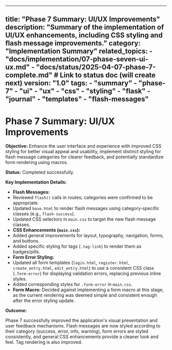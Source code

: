 ***

title: "Phase 7 Summary: UI/UX Improvements"
description: "Summary of the implementation of UI/UX enhancements, including CSS styling and flash message improvements."
category: "Implementation Summary"
related\_topics:
\- "docs/implementation/07-phase-seven-ui-ux.md"
\- "docs/status/2025-04-07-phase-7-complete.md" # Link to status doc (will create next)
version: "1.0"
tags:
\- "summary"
\- "phase-7"
\- "ui"
\- "ux"
\- "css"
\- "styling"
\- "flask"
\- "journal"
\- "templates"
\- "flash-messages"
-------------------

# Phase 7 Summary: UI/UX Improvements

**Objective:** Enhance the user interface and experience with improved CSS styling for better visual appeal and usability, implement distinct styling for flash message categories for clearer feedback, and potentially standardize form rendering using macros.

**Status:** Completed successfully.

**Key Implementation Details:**

- **Flash Messages:**
- Reviewed `flash()` calls in routes; categories were confirmed to be appropriate.
- Updated `base.html` to render flash messages using category-specific classes (e.g., `flash-success`).
- Updated CSS selectors in `main.css` to target the new flash message classes.
- **CSS Enhancements (`main.css`):**
- Added general improvements for layout, typography, navigation, forms, and buttons.
- Added specific styling for tags (`.tag-link`) to render them as badges/pills.
- **Form Error Styling:**
- Updated all form templates (`login.html`, `register.html`, `create_entry.html`, `edit_entry.html`) to use a consistent CSS class (`.form-error`) for displaying validation errors, replacing previous inline styles.
- Added corresponding styles for `.form-error` in `main.css`.
- **Form Macro:** Decided against implementing a form macro at this stage, as the current rendering was deemed simple and consistent enough after the error styling update.

**Outcome:**

Phase 7 successfully improved the application's visual presentation and user feedback mechanisms. Flash messages are now styled according to their category (success, error, info, warning), form errors are styled consistently, and general CSS enhancements provide a cleaner look and feel. Tag rendering is also improved.
